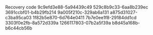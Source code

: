 Recovery code
9c9efd3e88-5a94439c49 529c8b9c33-6aa8b239ec 3691ccbf01-b4b29fb214 9a005f210c-329ab6a131 a875d31027-c3ba95ca03 1f82b5e870-6d764e0411 7b7e0ee1f8-29184dd1cd 3303f0e2fb-8a572d339a 1266117803-07b2a5f39a b8d45a168b-b6c44cb56b
